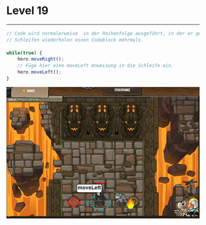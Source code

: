 # Level 19
___

```js
// Code wird normalerweise  in der Reihenfolge ausgeführt, in der er geschrieben wurde.
// Schleifen wiederholen einen Codeblock mehrmals.

while(true) {
    hero.moveRight();
    // Füge hier eine moveLeft Anweisung in die Schleife ein.
    hero.moveLeft();  
}
```
<img src="images/level19.png"  width="700"/>
